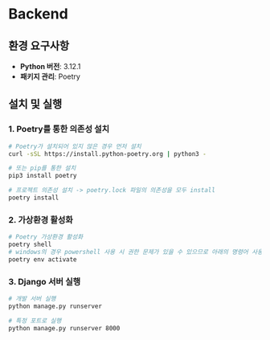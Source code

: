 # Backend

## 환경 요구사항

- **Python 버전**: 3.12.1
- **패키지 관리**: Poetry

## 설치 및 실행

### 1. Poetry를 통한 의존성 설치

```bash
# Poetry가 설치되어 있지 않은 경우 먼저 설치
curl -sSL https://install.python-poetry.org | python3 -

# 또는 pip를 통한 설치
pip3 install poetry

# 프로젝트 의존성 설치 -> poetry.lock 파일의 의존성을 모두 install
poetry install
```

### 2. 가상환경 활성화

```bash
# Poetry 가상환경 활성화
poetry shell
# windows의 경우 powershell 사용 시 권한 문제가 있을 수 있으므로 아래의 명령어 사용
poetry env activate
```

### 3. Django 서버 실행

```bash
# 개발 서버 실행
python manage.py runserver

# 특정 포트로 실행
python manage.py runserver 8000
```
